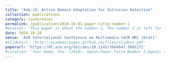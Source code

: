 ```yaml
---
title: "Ada-iD: Active Domain Adaptation for Intrusion Detection"
collection: publications
category: conferences
permalink: /publication/2010-10-01-paper-title-number-1
#excerpt: 'This paper is about the number 2. The number 3 is left for future work.'
date: 2024-10-28
venue: 'ACM International Conference on Multimedia (ACM MM) (Oral)'
#slidesurl: 'http://academicpages.github.io/files/slides2.pdf'
paperurl: 'https://dl.acm.org/doi/abs/10.1145/3664647.3681272'
#citation: 'Your Name, You. (2010). &quot;Paper Title Number 2.&quot; <i>Journal 1</i>. 1(2).'
---
```

